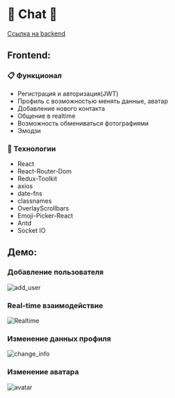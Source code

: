 # :love_letter: Chat :love_letter:

<a href="https://github.com/xtansy/chat-backend">Ссылка на backend</a>

## Frontend:

### :clipboard: Функционал

- Регистрация и авторизация(JWT)
- Профиль с возможностью менять данные, аватар
- Добавление нового контакта
- Общение в realtime
- Возможность обмениваться фотографиями
- Эмодзи

### :hammer: Технологии

- React
- React-Router-Dom
- Redux-Toolkit
- axios
- date-fns
- classnames
- OverlayScrollbars
- Emoji-Picker-React
- Antd
- Socket IO

## Демо:
### Добавление пользователя
![add_user](https://user-images.githubusercontent.com/78105380/229369324-ac673d32-aef1-4c11-9141-bc81f1e3c620.gif)

### Real-time взаимодействие
![Realtime](https://user-images.githubusercontent.com/78105380/229369372-47814f68-d2db-45e2-82af-510e7dade3fe.gif)

### Изменение данных профиля
![change_info](https://user-images.githubusercontent.com/78105380/229369394-f3bbf5b3-2b8a-4807-9e4e-515e21405ff9.gif)

### Изменение аватара
![avatar](https://user-images.githubusercontent.com/78105380/229369407-908612d5-80d0-4eac-b2b9-eece0717bd9c.gif)




